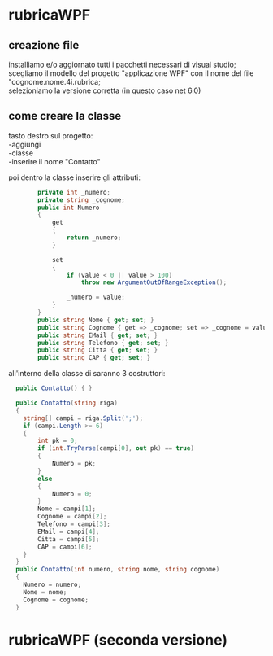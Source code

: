 # rubricaWPF

## creazione file
installiamo e/o aggiornato tutti i pacchetti necessari di visual studio; <br>
scegliamo il modello del progetto "applicazione WPF" con il nome del file "cognome.nome.4i.rubrica; <br>
selezioniamo la versione corretta (in questo caso net 6.0)

## come creare la classe
tasto destro sul progetto: <br>
  -aggiungi <br>
  -classe <br>
  -inserire il nome "Contatto" <br>
  
poi dentro la classe inserire gli attributi:
```c#
        private int _numero;
        private string _cognome;
        public int Numero
        {
            get
            {
                return _numero;
            }

            set
            {
                if (value < 0 || value > 100)
                    throw new ArgumentOutOfRangeException();

                _numero = value;
            }
        }
        public string Nome { get; set; }
        public string Cognome { get => _cognome; set => _cognome = value; }
        public string EMail { get; set; }
        public string Telefono { get; set; }
        public string Citta { get; set; }
        public string CAP { get; set; }
```
all'interno della classe di saranno 3 costruttori:
```c#
  public Contatto() { }

  public Contatto(string riga)
  {
    string[] campi = riga.Split(';');
    if (campi.Length >= 6)
    {   
        int pk = 0;
        if (int.TryParse(campi[0], out pk) == true)
        {
            Numero = pk;
        }
        else
        {
            Numero = 0;
        }
        Nome = campi[1];
        Cognome = campi[2];
        Telefono = campi[3];
        EMail = campi[4];
        Citta = campi[5];
        CAP = campi[6];
    }
  }
  public Contatto(int numero, string nome, string cognome)
  {
    Numero = numero;
    Nome = nome;
    Cognome = cognome;
  }
```

# rubricaWPF (seconda versione)


